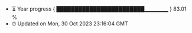 - ⏳ Year progress { ████████████████████████▁▁▁▁▁▁ } 83.01 %
- ⏰ Updated on Mon, 30 Oct 2023 23:16:04 GMT

